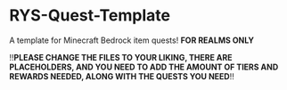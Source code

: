 # RYS-Quest-Template
A template for Minecraft Bedrock item quests! **FOR REALMS ONLY**

!!**PLEASE CHANGE THE FILES TO YOUR LIKING, THERE ARE PLACEHOLDERS, AND YOU NEED TO ADD THE AMOUNT OF TIERS AND REWARDS NEEDED, ALONG WITH THE QUESTS YOU NEED**!!
